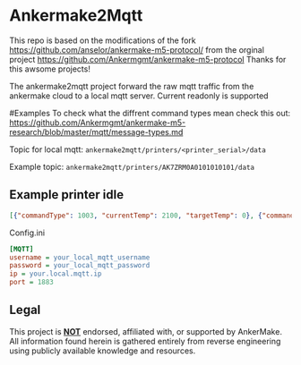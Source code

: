 # Ankermake2Mqtt
This repo is based on the modifications of the fork https://github.com/anselor/ankermake-m5-protocol/ from the orginal project https://github.com/Ankermgmt/ankermake-m5-protocol
Thanks for this awsome projects!

The ankermake2mqtt project forward the raw mqtt traffic from the ankermake cloud to a local mqtt server. Current readonly is supported

#Examples
To check what the diffrent command types mean check this out: https://github.com/Ankermgmt/ankermake-m5-research/blob/master/mqtt/message-types.md


Topic for local mqtt: ```ankermake2mqtt/printers/<printer_serial>/data```

Example topic: ```ankermake2mqtt/printers/AK7ZRM0A0101010101/data```

## Example printer idle

```json
[{"commandType": 1003, "currentTemp": 2100, "targetTemp": 0}, {"commandType": 1004, "currentTemp": 2039, "targetTemp": 0}]
```


Config.ini
```ini
[MQTT]
username = your_local_mqtt_username
password = your_local_mqtt_password
ip = your.local.mqtt.ip
port = 1883
```

## Legal

This project is **<u>NOT</u>** endorsed, affiliated with, or supported by AnkerMake. All information found herein is gathered entirely from reverse engineering using publicly available knowledge and resources.
